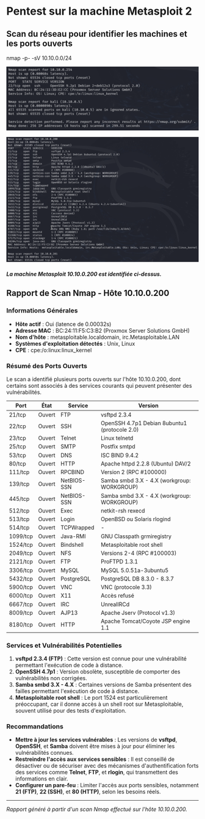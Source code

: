 # Pentest sur la machine Metasploit 2

## Scan du réseau pour identifier les machines et les ports ouverts
nmap -p- -sV 10.10.0.0/24
<p align="center">
    <img src="./1.png" alt="1" style="width: 800px;" />
</p>

<p align="center">
    <img src="./2.png" alt="2" style="width: 800px;" />
</p>

##### La machine Metasploit 10.10.0.200 est identifiée ci-dessus.

## Rapport de Scan Nmap - Hôte 10.10.0.200

### Informations Générales

- **Hôte actif** : Oui (latence de 0.00032s)
- **Adresse MAC** : BC:24:11:F5:C3:B2 (Proxmox Server Solutions GmbH)
- **Nom d'hôte** : metasploitable.localdomain, irc.Metasploitable.LAN
- **Systèmes d'exploitation détectés** : Unix, Linux
- **CPE** : cpe:/o:linux:linux_kernel

### Résumé des Ports Ouverts
Le scan a identifié plusieurs ports ouverts sur l'hôte 10.10.0.200, dont certains sont associés à des services courants qui peuvent présenter des vulnérabilités.

| Port   | État | Service            | Version                                                      |
|--------|------|--------------------|--------------------------------------------------------------|
| 21/tcp | Ouvert | FTP                | vsftpd 2.3.4                                                  |
| 22/tcp | Ouvert | SSH                | OpenSSH 4.7p1 Debian 8ubuntu1 (protocole 2.0)                  |
| 23/tcp | Ouvert | Telnet             | Linux telnetd                                                |
| 25/tcp | Ouvert | SMTP               | Postfix smtpd                                                |
| 53/tcp | Ouvert | DNS                | ISC BIND 9.4.2                                               |
| 80/tcp | Ouvert | HTTP               | Apache httpd 2.2.8 (Ubuntu) DAV/2                             |
| 111/tcp| Ouvert | RPCBIND            | Version 2 (RPC #100000)                                       |
| 139/tcp| Ouvert | NetBIOS-SSN        | Samba smbd 3.X - 4.X (workgroup: WORKGROUP)                   |
| 445/tcp| Ouvert | NetBIOS-SSN        | Samba smbd 3.X - 4.X (workgroup: WORKGROUP)                   |
| 512/tcp| Ouvert | Exec               | netkit-rsh rexecd                                             |
| 513/tcp| Ouvert | Login              | OpenBSD ou Solaris rlogind                                    |
| 514/tcp| Ouvert | TCPWrapped         | -                                                            |
| 1099/tcp| Ouvert | Java-RMI           | GNU Classpath grmiregistry                                    |
| 1524/tcp| Ouvert | Bindshell          | Metasploitable root shell                                     |
| 2049/tcp| Ouvert | NFS                | Versions 2-4 (RPC #100003)                                    |
| 2121/tcp| Ouvert | FTP                | ProFTPD 1.3.1                                                 |
| 3306/tcp| Ouvert | MySQL              | MySQL 5.0.51a-3ubuntu5                                        |
| 5432/tcp| Ouvert | PostgreSQL         | PostgreSQL DB 8.3.0 - 8.3.7                                   |
| 5900/tcp| Ouvert | VNC                | VNC (protocole 3.3)                                           |
| 6000/tcp| Ouvert | X11                | Accès refusé                                                  |
| 6667/tcp| Ouvert | IRC                | UnrealIRCd                                                   |
| 8009/tcp| Ouvert | AJP13              | Apache Jserv (Protocol v1.3)                                  |
| 8180/tcp| Ouvert | HTTP               | Apache Tomcat/Coyote JSP engine 1.1                           |

### Services et Vulnérabilités Potentielles
1. **vsftpd 2.3.4 (FTP)** : Cette version est connue pour une vulnérabilité permettant l'exécution de code à distance.
2. **OpenSSH 4.7p1** : Version obsolète, susceptible de comporter des vulnérabilités non corrigées.
3. **Samba smbd 3.X - 4.X** : Certaines versions de Samba présentent des failles permettant l'exécution de code à distance.
4. **Metasploitable root shell** : Le port 1524 est particulièrement préoccupant, car il donne accès à un shell root sur Metasploitable, souvent utilisé pour des tests d'exploitation.

### Recommandations
- **Mettre à jour les services vulnérables** : Les versions de **vsftpd**, **OpenSSH**, et **Samba** doivent être mises à jour pour éliminer les vulnérabilités connues.
- **Restreindre l'accès aux services sensibles** : Il est conseillé de désactiver ou de sécuriser avec des mécanismes d'authentification forts des services comme **Telnet**, **FTP**, et **rlogin**, qui transmettent des informations en clair.
- **Configurer un pare-feu** : Limiter l'accès aux ports sensibles, notamment **21 (FTP)**, **22 (SSH)**, et **80 (HTTP)**, selon les besoins réels.

---
*Rapport généré à partir d'un scan Nmap effectué sur l'hôte 10.10.0.200.*